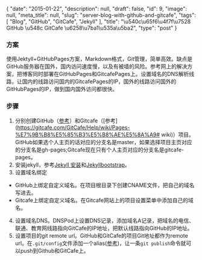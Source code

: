 {
    "date": "2015-01-22",
    "description": null,
    "draft": false,
    "id": 9,
    "image": null,
    "meta_title": null,
    "slug": "server-blog-with-github-and-gitcafe",
    "tags": [
        "Blog",
        "GitHub",
        "GitCafe",
        "Jekyll"
    ],
    "title": "\u540c\u65f6\u4f7f\u7528 GitHub \u548c GitCafe \u6258\u7ba1\u535a\u5ba2",
    "type": "post"
}


### 方案

使用Jektyll+GitHubPages方案，Markdown格式，Git管理，简单高效。缺点是GitHub服务器在国外，国内访问速度慢，以及有被墙的风险。参考网上的解决方案，把博客同时部署在GitHubPages和GitcafePages上。设置域名的DNS解析线路，让国内的线路访问国内的GitcafePages的IP，国外的线路访问国外的GitHubPages的IP，做到国内国外访问都很快。

### 步骤

1. 分别创建GitHub（[参考](https://pages.github.com/)）和Gitcafe（[参考](https://gitcafe.com/GitCafe/Help/wiki/Pages-%E7%9B%B8%E5%85%B3%E5%B8%AE%E5%8A%A9# wiki)）项目。GitHub如果选个人主页的话对应的分支名是master，如果选择项目主页对应的分支名是gh-pages;Gitcafe现在只有个人主页对应的分支名是gitcafe-pages。
2. 安装jekyll，参考[Jekyll 安装](http://jekyllrb.com/docs/installation/)和[Jekyllbootstrap](http://jekyllbootstrap.com/usage/jekyll-quick-start.html)。
3. 设置域名绑定
  - GitHub上绑定自定义域名。在项目根目录下创建CNAME文件，把自己的域名写进去。
  - Gitcafe上绑定自定义域名。在Gitcafe网站上的项目设置菜单中添加自己的域名。
4. 设置域名DNS。DNSPod上设置DNS记录，添加域名A记录，把域名的电信、联通、教育网线路指向GitCafe的IP地址，把默认线路指向GitHub的IP地址。
5. 设置项目的git remote url。GitHub和GitCafe的项目Git地址都作为remote url。在`.git/config`文件添加一个alias([参考](http://liberize.me/tech/host-your-blog-on-both-github-and-gitcafe.html))，让一条`git publish`命令就可以push到Github和GitCafe上。